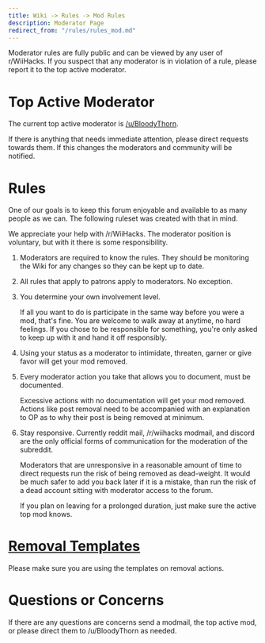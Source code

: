 ```yaml
---
title: Wiki -> Rules -> Mod Rules
description: Moderator Page
redirect_from: "/rules/rules_mod.md"
---
```


Moderator rules are fully public and can be viewed by any user of r/WiiHacks. If you suspect that any moderator is in violation of a rule, please report it to the top active moderator.

# Top Active Moderator

  The current top active moderator is [/u/BloodyThorn](https://www.reddit.com/user/BloodyThorn).

  If there is anything that needs immediate attention, please direct requests towards them. If this changes the moderators and community will be notified.

# Rules

  One of our goals is to keep this forum enjoyable and available to as many people as we can. The following ruleset was created with that in mind.

  We appreciate your help with /r/WiiHacks. The moderator position is voluntary, but with it there is some responsibility.

  1. Moderators are required to know the rules. They should be monitoring the Wiki for any changes so they can be kept up to date.

  2. All rules that apply to patrons apply to moderators. No exception.

  3. You determine your own involvement level. 

     If all you want to do is participate in the same way before you were a mod, that's fine. You are welcome to walk away at anytime, no hard feelings. If you chose to be responsible for something, you're only asked to keep up with it and hand it off responsibly.

  4. Using your status as a moderator to intimidate, threaten, garner or give favor will get your mod removed.

  5. Every moderator action you take that allows you to document, must be documented.

     Excessive actions with no documentation will get your mod removed. Actions like post removal need to be accompanied with an explanation to OP as to why their post is being removed at minimum.

  6. Stay responsive. Currently reddit mail, /r/wiihacks modmail, and discord are the only official forms of communication for the moderation of the subreddit.

     Moderators that are unresponsive in a reasonable amount of time to direct requests run the risk of being removed as dead-weight. It would be much safer to add you back later if it is a mistake, than run the risk of a dead account sitting with moderator access to the forum.

     If you plan on leaving for a prolonged duration, just make sure the active top mod knows.

# [Removal Templates](./removal.md)

  Please make sure you are using the templates on removal actions.

# Questions or Concerns

  If there are any questions are concerns send a modmail, the top active mod, or please direct them to /u/BloodyThorn as needed.